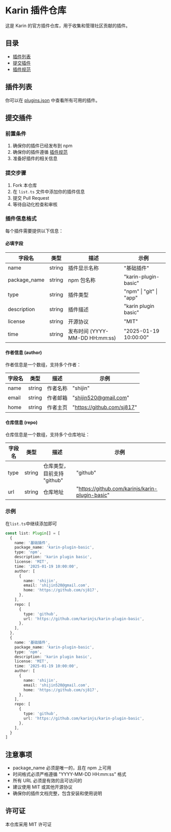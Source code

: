 
# Karin 插件仓库

这是 Karin 的官方插件仓库，用于收集和管理社区贡献的插件。

## 目录

- [插件列表](#插件列表)
- [提交插件](#提交插件)
- [插件规范](#插件规范)

## 插件列表

你可以在 [plugins.json](./plugins.json) 中查看所有可用的插件。

## 提交插件

### 前置条件

1. 确保你的插件已经发布到 npm
2. 确保你的插件遵循 [插件规范](#插件规范)
3. 准备好插件的相关信息

### 提交步骤

1. Fork 本仓库
2. 在 `list.ts` 文件中添加你的插件信息
3. 提交 Pull Request
4. 等待自动化检查和审核

### 插件信息格式

每个插件需要提供以下信息：

#### 必填字段

| 字段名       | 类型   | 描述                           | 示例                     |
| ------------ | ------ | ------------------------------ | ------------------------ |
| name         | string | 插件显示名称                   | "基础插件"               |
| package_name | string | npm 包名称                     | "karin-plugin-basic"     |
| type         | string | 插件类型                       | "npm"  \| "git" \| "app" |
| description  | string | 插件描述                       | "karin plugin basic"     |
| license      | string | 开源协议                       | "MIT"                    |
| time         | string | 发布时间 (YYYY-MM-DD HH:mm:ss) | "2025-01-19 10:00:00"    |

#### 作者信息 (author)

作者信息是一个数组，支持多个作者：

| 字段名 | 类型   | 描述     | 示例                         |
| ------ | ------ | -------- | ---------------------------- |
| name   | string | 作者名称 | "shijin"                     |
| email  | string | 作者邮箱 | "<shijin520@gmail.com>"      |
| home   | string | 作者主页 | "<https://github.com/sj817>" |

#### 仓库信息 (repo)

仓库信息是一个数组，支持多个仓库地址：

| 字段名 | 类型   | 描述                        | 示例                                              |
| ------ | ------ | --------------------------- | ------------------------------------------------- |
| type   | string | 仓库类型，目前支持 "github" | "github"                                          |
| url    | string | 仓库地址                    | "<https://github.com/karinjs/karin-plugin-basic>" |

### 示例

在`list.ts`中继续添加即可

```typescript
const list: Plugin[] = [
  {
    name: '基础插件',
    package_name: 'karin-plugin-basic',
    type: 'npm',
    description: 'karin plugin basic',
    license: 'MIT',
    time: '2025-01-19 10:00:00',
    author: [
      {
        name: 'shijin',
        email: 'shijin520@gmail.com',
        home: 'https://github.com/sj817',
      },
    ],
    repo: [
      {
        type: 'github',
        url: 'https://github.com/karinjs/karin-plugin-basic',
      },
    ],
  },
  {
    name: '基础插件',
    package_name: 'karin-plugin-basic',
    type: 'npm',
    description: 'karin plugin basic',
    license: 'MIT',
    time: '2025-01-19 10:00:00',
    author: [
      {
        name: 'shijin',
        email: 'shijin520@gmail.com',
        home: 'https://github.com/sj817',
      },
    ],
    repo: [
      {
        type: 'github',
        url: 'https://github.com/karinjs/karin-plugin-basic',
      },
    ],
  }
]
```

## 注意事项

- package_name 必须是唯一的，且在 npm 上可用
- 时间格式必须严格遵循 "YYYY-MM-DD HH:mm:ss" 格式
- 所有 URL 必须是有效的且可访问的
- 建议使用 MIT 或其他开源协议
- 确保你的插件文档完整，包含安装和使用说明

## 许可证

本仓库采用 MIT 许可证
